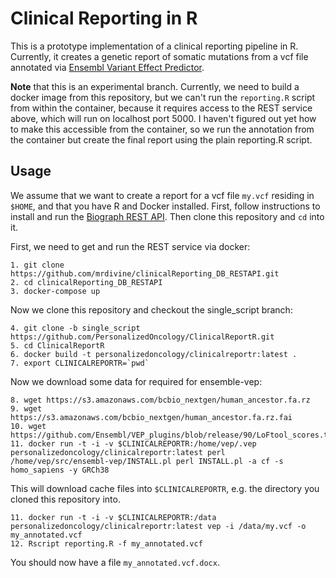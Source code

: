 # Clinical Reporting in R

This is a prototype implementation of a clinical reporting pipeline in R.
Currently, it creates a genetic report of somatic mutations from a vcf file annotated via [Ensembl Variant Effect Predictor](https://github.com/Ensembl/ensembl-vep).

**Note** that this is an experimental branch. Currently, we need to build a docker image from this repository, but we can't run the `reporting.R` script from within the container, because it requires access to the REST service above, which will run on localhost port 5000. I haven't figured out yet how to make this accessible from the container, so we run the annotation from the container but create the final report using the plain reporting.R script.

## Usage

We assume that we want to create a report for a vcf file `my.vcf` residing in `$HOME`, and that you have R and Docker installed. First, follow instructions to install and run the [Biograph REST API](https://github.com/mrdivine/clinicalReporting_DB_RESTAPI). Then clone this repository and `cd` into it.

First, we need to get and run the REST service via docker:

```
1. git clone https://github.com/mrdivine/clinicalReporting_DB_RESTAPI.git
2. cd clinicalReporting_DB_RESTAPI
3. docker-compose up
```

Now we clone this repository and checkout the single_script branch:

```
4. git clone -b single_script https://github.com/PersonalizedOncology/ClinicalReportR.git
5. cd ClinicalReportR
6. docker build -t personalizedoncology/clinicalreportr:latest .
7. export CLINICALREPORTR=`pwd`
```

Now we download some data for required for ensemble-vep:

```
8. wget https://s3.amazonaws.com/bcbio_nextgen/human_ancestor.fa.rz
9. wget https://s3.amazonaws.com/bcbio_nextgen/human_ancestor.fa.rz.fai
10. wget https://github.com/Ensembl/VEP_plugins/blob/release/90/LoFtool_scores.txt
11. docker run -t -i -v $CLINICALREPORTR:/home/vep/.vep personalizedoncology/clinicalreportr:latest perl /home/vep/src/ensembl-vep/INSTALL.pl perl INSTALL.pl -a cf -s homo_sapiens -y GRCh38
```

This will download cache files into `$CLINICALREPORTR`, e.g. the directory you cloned this repository into. 

```
11. docker run -t -i -v $CLINICALREPORTR:/data personalizedoncology/clinicalreportr:latest vep -i /data/my.vcf -o my_annotated.vcf
12. Rscript reporting.R -f my_annotated.vcf
```

You should now have a file `my_annotated.vcf.docx`.


